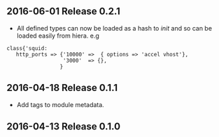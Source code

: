 ## 2016-06-01 Release 0.2.1

* All defined types can now be loaded as a hash to *init* and
  so can be loaded easily from hiera.
  e.g
```
class{'squid:
   http_ports => {'10000' =>  { options => 'accel vhost'},
                  '3000'  => {},
                 }
```

## 2016-04-18 Release 0.1.1

* Add tags to module metadata.

## 2016-04-13 Release 0.1.0
